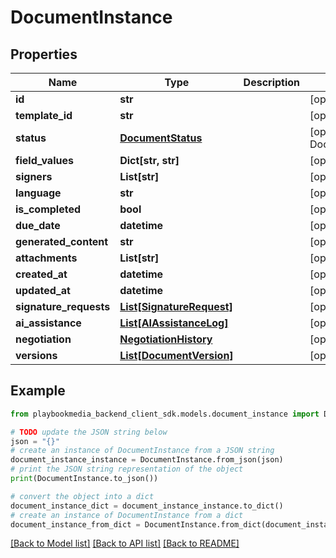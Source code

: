 # DocumentInstance


## Properties

Name | Type | Description | Notes
------------ | ------------- | ------------- | -------------
**id** | **str** |  | [optional] 
**template_id** | **str** |  | [optional] 
**status** | [**DocumentStatus**](DocumentStatus.md) |  | [optional] [default to DocumentStatus.UNSPECIFIED]
**field_values** | **Dict[str, str]** |  | [optional] 
**signers** | **List[str]** |  | [optional] 
**language** | **str** |  | [optional] 
**is_completed** | **bool** |  | [optional] 
**due_date** | **datetime** |  | [optional] 
**generated_content** | **str** |  | [optional] 
**attachments** | **List[str]** |  | [optional] 
**created_at** | **datetime** |  | [optional] 
**updated_at** | **datetime** |  | [optional] 
**signature_requests** | [**List[SignatureRequest]**](SignatureRequest.md) |  | [optional] 
**ai_assistance** | [**List[AIAssistanceLog]**](AIAssistanceLog.md) |  | [optional] 
**negotiation** | [**NegotiationHistory**](NegotiationHistory.md) |  | [optional] 
**versions** | [**List[DocumentVersion]**](DocumentVersion.md) |  | [optional] 

## Example

```python
from playbookmedia_backend_client_sdk.models.document_instance import DocumentInstance

# TODO update the JSON string below
json = "{}"
# create an instance of DocumentInstance from a JSON string
document_instance_instance = DocumentInstance.from_json(json)
# print the JSON string representation of the object
print(DocumentInstance.to_json())

# convert the object into a dict
document_instance_dict = document_instance_instance.to_dict()
# create an instance of DocumentInstance from a dict
document_instance_from_dict = DocumentInstance.from_dict(document_instance_dict)
```
[[Back to Model list]](../README.md#documentation-for-models) [[Back to API list]](../README.md#documentation-for-api-endpoints) [[Back to README]](../README.md)


